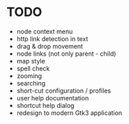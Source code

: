 # TODO

* node context menu
* http link detection in text
* drag & drop movement
* node links (not only parent - child)
* map style
* spell check
* zooming
* searching
* short-cut configuration / profiles
* user help documentation
* shortcut help dialog
* redesign to modern Gtk3 application